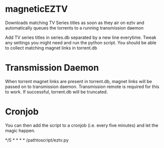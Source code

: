 # magneticEZTV
Downloads matching TV Series titles as soon as they air on eztv and automatically queues the torrents to a running transmission daemon

Add TV series titles in series.db separated by a new line everytime.
Tweak any settings you might need and run the python script.
You should be able to collect matching magnet links in torrent.db

# Transmission Daemon
When torrent magnet links are present in torrent.db, magnet links will be passed on to transmission daemon.
Transmission remote is required for this to work. If successful, torrent.db will be truncated.

# Cronjob
You can then add the script to a cronjob (i.e. every five minutes) and let the magic happen.

*/5    *      *      *      *      /pathtoscript/eztv.py

